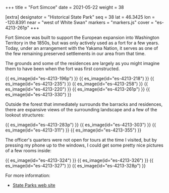 +++
title = "Fort Simcoe"
date = 2021-05-22
weight = 38
                                                    
[extra]
designator = "Historical State Park"
seq = 38
lat = 46.3425
lon = -120.8391
near = "west of White Swan"
markers = "markers.js"
cover = "es-4213-261p"
+++

Fort Simcoe was built to support the European expansion into Washington Territory in the 1850s, but was only actively used as a fort for a few years. Today, under an arrangement with the Yakama Nation, it serves as one of the few remaining preserved settlements in our area from that time.

<!-- more -->

The grounds and some of the residences are largely as you might imagine them to have been when the fort was first constructed.

{{ es_image(id="es-4213-196p") }}
{{ es_image(id="es-4213-218") }}
{{ es_image(id="es-4213-235") }}
{{ es_image(id="es-4213-258") }}
{{ es_image(id="es-4213-220") }}
{{ es_image(id="es-4213-261p") }}
{{ es_image(id="es-4213-330") }}

Outside the forest that immediately surrounds the barracks and residences, there are expansive views of the surrounding landscape and a few of the lookout structures:

{{ es_image(id="es-4213-283p") }}
{{ es_image(id="es-4213-303") }}
{{ es_image(id="es-4213-311") }}
{{ es_image(id="es-4213-355") }}

The officer's quarters were not open for tours at the time I visited, but by pressing my phone up to the windows, I could get some pretty nice pictures of a few rooms inside:

{{ es_image(id="es-4213-324") }}
{{ es_image(id="es-4213-326") }}
{{ es_image(id="es-4213-327") }}
{{ es_image(id="es-4213-328p") }}

For more information:

* [State Parks web site](https://parks.state.wa.us/509/Fort-Simcoe)
